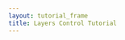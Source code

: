```yaml
---
layout: tutorial_frame
title: Layers Control Tutorial
---
```

<script>
	var cities = L.layerGroup();

	var mLittleton = L.marker([39.61, -105.02]).bindPopup('This is Littleton, CO.').addTo(cities);
	var mDenver = L.marker([39.74, -104.99]).bindPopup('This is Denver, CO.').addTo(cities);
	var mAurora = L.marker([39.73, -104.8]).bindPopup('This is Aurora, CO.').addTo(cities);
	var mGolden = L.marker([39.77, -105.23]).bindPopup('This is Golden, CO.').addTo(cities);

	var mbAttr = 'Map data &copy; <a href="https://www.openstreetmap.org/copyright">OpenStreetMap</a> contributors, Imagery © <a href="https://www.mapbox.com/">Mapbox</a>';
	var mbUrl = 'https://api.mapbox.com/styles/v1/{id}/tiles/{z}/{x}/{y}?access_token=pk.eyJ1IjoibWFwYm94IiwiYSI6ImNpejY4NXVycTA2emYycXBndHRqcmZ3N3gifQ.rJcFIG214AriISLbB6B5aw';

	var grayscale = L.tileLayer(mbUrl, {id: 'mapbox/light-v9', tileSize: 512, zoomOffset: -1, attribution: mbAttr});
	var streets = L.tileLayer(mbUrl, {id: 'mapbox/streets-v11', tileSize: 512, zoomOffset: -1, attribution: mbAttr});

	var map = L.map('map', {
		center: [39.73, -104.99],
		zoom: 10,
		layers: [grayscale, cities]
	});

	var baseLayers = {
		'Grayscale': grayscale,
		'Streets': streets
	};

	var overlays = {
		'Cities': cities
	};

	var layerControl = L.control.layers(baseLayers, overlays).addTo(map);
</script>
